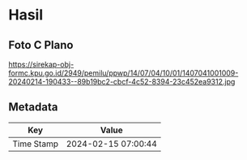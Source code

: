 # Hasil

## Foto C Plano

https://sirekap-obj-formc.kpu.go.id/2949/pemilu/ppwp/14/07/04/10/01/1407041001009-20240214-190433--89b19bc2-cbcf-4c52-8394-23c452ea9312.jpg


## Metadata

| Key        | Value               |
| ---------- | ------------------- |
| Time Stamp | 2024-02-15 07:00:44 |



